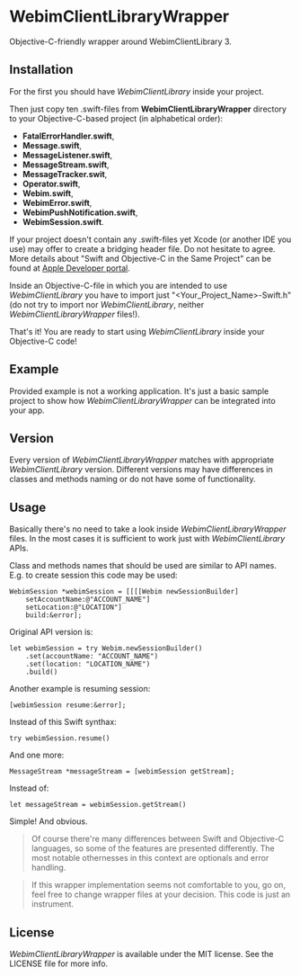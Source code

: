 # WebimClientLibraryWrapper

Objective-C-friendly wrapper around WebimClientLibrary 3.

## Installation

For the first you should have _WebimClientLibrary_ inside your project.

Then just copy ten .swift-files from **WebimClientLibraryWrapper** directory to your Objective-C-based project (in alphabetical order):
* **FatalErrorHandler.swift**,
* **Message.swift**,
* **MessageListener.swift**,
* **MessageStream.swift**,
* **MessageTracker.swit**,
* **Operator.swift**,
* **Webim.swift**,
* **WebimError.swift**,
* **WebimPushNotification.swift**,
* **WebimSession.swift**.

If your project doesn't contain any .swift-files yet Xcode (or another IDE you use) may offer to create a bridging header file. Do not hesitate to agree.
More details about "Swift and Objective-C in the Same Project" can be found at [Apple Developer portal](https://developer.apple.com/library/content/documentation/Swift/Conceptual/BuildingCocoaApps/MixandMatch.html).

Inside an Objective-C-file in which you are intended to use _WebimClientLibrary_ you have to import just "<Your_Project_Name>-Swift.h" (do not try to import nor _WebimClientLibrary_, neither _WebimClientLibraryWrapper_ files!).

That's it! You are ready to start using _WebimClientLibrary_ inside your Objective-C code!

## Example

Provided example is not a working application. It's just a basic sample project to show how _WebimClientLibraryWrapper_ can be integrated into your app.

## Version

Every version of _WebimClientLibraryWrapper_ matches with appropriate _WebimClientLibrary_ version.
Different versions may have differences in classes and methods naming or do not have some of functionality.

## Usage

Basically there's no need to take a look inside _WebimClientLibraryWrapper_ files. In the most cases it is sufficient to work just with _WebimClientLibrary_ APIs.

Class and methods names that should be used are similar to API names. E.g. to create session this code may be used:
```
WebimSession *webimSession = [[[[Webim newSessionBuilder]
    setAccountName:@"ACCOUNT_NAME"]
    setLocation:@"LOCATION"]
    build:&error];
```
Original API version is:
```
let webimSession = try Webim.newSessionBuilder()
    .set(accountName: "ACCOUNT_NAME")
    .set(location: "LOCATION_NAME")
    .build()
```

Another example is resuming session:
```
[webimSession resume:&error];
```
Instead of this Swift synthax:
```
try webimSession.resume()
```

And one more:
```
MessageStream *messageStream = [webimSession getStream];
```
Instead of:
```
let messageStream = webimSession.getStream()
```

Simple! And obvious.

> Of course there're many differences between Swift and Objective-C languages, so some of the features are presented differently. The most notable othernesses in this context are optionals and error handling.

> If this wrapper implementation seems not comfortable to you, go on, feel free to change wrapper files at your decision. This code is just an instrument.

## License

_WebimClientLibraryWrapper_ is available under the MIT license. See the LICENSE file for more info.

